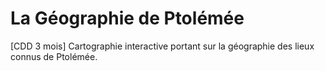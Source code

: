 # La Géographie de Ptolémée
[CDD 3 mois] Cartographie interactive portant sur la géographie des lieux connus de Ptolémée.
